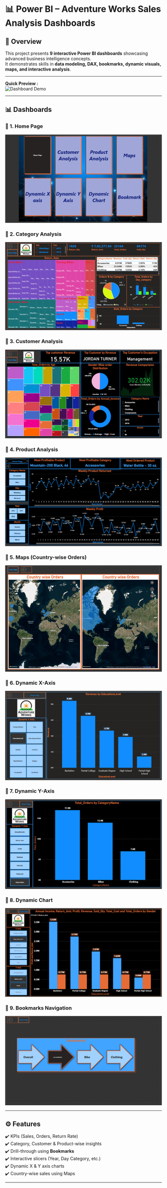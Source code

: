 # 📊 Power BI – Adventure Works Sales Analysis Dashboards  

## 📌 Overview  
This project presents **9 interactive Power BI dashboards** showcasing advanced business intelligence concepts.  
It demonstrates skills in **data modeling, DAX, bookmarks, dynamic visuals, maps, and interactive analysis**.  

---

**Quick Preview :**  
![Dashboard Demo](Dashboard_Demo.gif)  

---
## 📊 Dashboards  

### 🔹 1. Home Page  
![Home Page](Home-Page.png)  

### 🔹 2. Category Analysis  
![Category Analysis](Category-Analysis.png)  

### 🔹 3. Customer Analysis  
![Customer Analysis](Customer-Analysis.png)  

### 🔹 4. Product Analysis  
![Product Analysis](Product-Analysis.png)  

### 🔹 5. Maps (Country-wise Orders)  
![Maps](Maps.png)  

### 🔹 6. Dynamic X-Axis  
![Dynamic X-Axis](Dynamic-X.png)  

### 🔹 7. Dynamic Y-Axis  
![Dynamic Y-Axis](Dynamic-Y.png)  

### 🔹 8. Dynamic Chart  
![Dynamic Chart](Dynamic-Chart.png)  

### 🔹 9. Bookmarks Navigation  
![Bookmarks](Bookmarks.png)  

---



## ⚙️ Features  
✔️ KPIs (Sales, Orders, Return Rate)  
✔️ Category, Customer & Product-wise insights  
✔️ Drill-through using **Bookmarks**  
✔️ Interactive slicers (Year, Day Category, etc.)  
✔️ Dynamic X & Y axis charts  
✔️ Country-wise sales using Maps  

---

